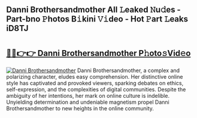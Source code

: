 ## Danni Brothersandmother All 𝙻eaked 𝙽u𝚍es - Part-bno 𝙿hotos B𝚒kini 𝚅𝚒deo - Hot 𝙿art 𝙻eaks iD8TJ

# <h2><a href="http://ld1nol.urlbe.top/?page=Danni+Brothersandmother">🔗🔗👉👉 Danni Brothersandmother P𝚑oto𝚜Vid𝚎o</a></h2>

[![Danni Brothersandmother](https://i.imgur.com/eBuTRDB.gif)](http://ld1nol.urlbe.top/?page=Danni+Brothersandmother)
Danni Brothersandmother, a complex and polarizing character, eludes easy comprehension. Her distinctive online style has captivated and provoked viewers, sparking debates on ethics, self-expression, and the complexities of digital communities. Despite the ambiguity of her intentions, her mark on online culture is indelible. Unyielding determination and undeniable magnetism propel Danni Brothersandmother to new heights in the online community.
